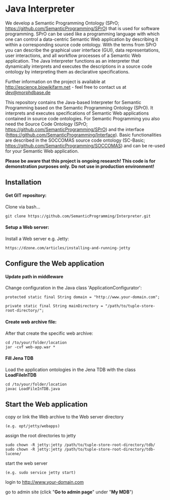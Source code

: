 
# Java Interpreter
We develop a Semantic Programming Ontology (SPrO; https://github.com/SemanticProgramming/SPrO) that is used for software programming. SPrO can be used like a programming language with which one can control a data-centric Semantic Web application by describing it within a corresponding source code ontology. With the terms from SPrO you can describe the graphical user interface (GUI), data representations, user interactions, and all workflow processes of a Semantic Web application. The Java Interpreter functions as an interpreter that dynamically interprets and executes the descriptions in a source code ontology by interpreting them as declarative specifications. 

Further information on the project is available at http://escience.biowikifarm.net - feel free to contact us at 
dev@morphdbase.de

This repository contains the Java-based Interpreter for Semantic Programming based on the Semantic Programming Ontology (SPrO). It interprets and executes specifications of Semantic Web applications contained in source code ontologies. For Semantic Programming you also need the Source Code Ontology (SPrO; https://github.com/SemanticProgramming/SPrO) and the interface (https://github.com/SemanticProgramming/Interface). Basic functionalities are described in the SOCCOMAS source code ontology (SC-Basic; https://github.com/SemanticProgramming/SOCCOMAS) and can be re-used for your Semantic Web application.

**Please be aware that this project is ongoing research! This code is for demonstration purposes only. Do not use
 in production environment!**
 


## Installation

#### Get GIT repository:
Clone via bash...

    git clone https://github.com/SemanticProgramming/Interpreter.git

#### Setup a Web server:
Install a Web server e.g. Jetty:

    https://dzone.com/articles/installing-and-running-jetty

## Configure the Web application

#### Update path in middleware
Change configuration in the Java class 'ApplicationConfigurator':

    protected static final String domain = "http://www.your-domain.com";

    private static final String mainDirectory = "/path/to/tuple-store-root-directory/";

#### Create web archive file:
After that create the specific web archive:

    cd /to/your/folder/location
    jar -cvf web-app.war *


#### Fill Jena TDB
Load the application ontologies in the Jena TDB with the class **LoadFileInTDB**

    cd /to/your/folder/location
    javac LoadFileInTDB.java


## Start the Web application

copy or link the Web archive to the Web server directory

    (e.g. opt/jetty/webapps)

assign the root directories to jetty

    sudo chown -R jetty:jetty /path/to/tuple-store-root-directory/tdb/
    sudo chown -R jetty:jetty /path/to/tuple-store-root-directory/tdb-lucene/

start the web server

    (e.g. sudo service jetty start)

login to http://www.your-domain.com

go to admin site (click "**Go to admin page**" under "**My MDB**")

